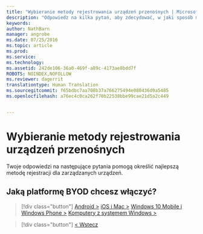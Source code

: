 ```yaml
---
title: "Wybieranie metody rejestrowania urządzeń przenośnych | Microsoft Intune"
description: "Odpowiedz na kilka pytań, aby zdecydować, w jaki sposób ma się odbywać rejestrowanie urządzeń przenośnych w usłudze Intune"
keywords: 
author: NathBarn
manager: angrobe
ms.date: 07/25/2016
ms.topic: article
ms.prod: 
ms.service: 
ms.technology: 
ms.assetid: 242de106-36a0-469f-a89c-4173ae8bdd7f
ROBOTS: NOINDEX,NOFOLLOW
ms.reviewer: dagerrit
translationtype: Human Translation
ms.sourcegitcommit: f65bdbc7aa708b37a766275494e080436d9a5485
ms.openlocfilehash: a76ec4c0ca262f70b22538bbe99cae21d5a2c449


---
```

# Wybieranie metody rejestrowania urządzeń przenośnych

Twoje odpowiedzi na następujące pytania pomogą określić najlepszą metodę rejestracji dla zarządzanych urządzeń.

## **Jaką platformę BYOD chcesz włączyć?**

> [!div class="button"]
[Android >](/intune/deploy-use/set-up-android-management-with-microsoft-intune) [iOS i Mac >](/intune/deploy-use/set-up-ios-and-mac-management-with-microsoft-intune) [Windows 10 Mobile i Windows Phone >](/intune/deploy-use/set-up-windows-phone-management-with-microsoft-intune) [Komputery z systemem Windows >](/intune/deploy-use/set-up-windows-device-management-with-microsoft-intune)

> [!div class="button"]
[< Wstecz](choose-how-to-enroll-devices1.md)



<!--HONumber=Aug16_HO3-->


